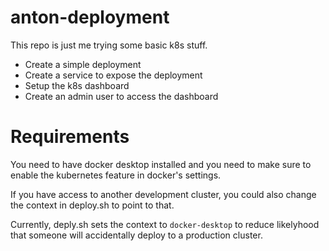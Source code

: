 # anton-deployment

This repo is just me trying some basic k8s stuff.

- Create a simple deployment
- Create a service to expose the deployment
- Setup the k8s dashboard
- Create an admin user to access the dashboard

# Requirements

You need to have docker desktop installed and you need to make sure to enable the kubernetes feature in docker's
settings.

If you have access to another development cluster, you could also change the context in deploy.sh to point to that.

Currently, deply.sh sets the context to `docker-desktop` to reduce likelyhood that someone will accidentally deploy to a production cluster.
